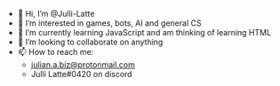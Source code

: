 - 👋 Hi, I’m @Julli-Latte
- 👀 I’m interested in games, bots, AI and general CS
- 🌱 I’m currently learning JavaScript and am thinking of learning HTML
- 💞️ I’m looking to collaborate on anything
- 📫 How to reach me:
  - julian.a.biz@protonmail.com
  - Julli Latte#0420 on discord

<!---
Julli-Latte/Julli-Latte is a ✨ special ✨ repository because its `README.md` (this file) appears on your GitHub profile.
You can click the Preview link to take a look at your changes.
--->
